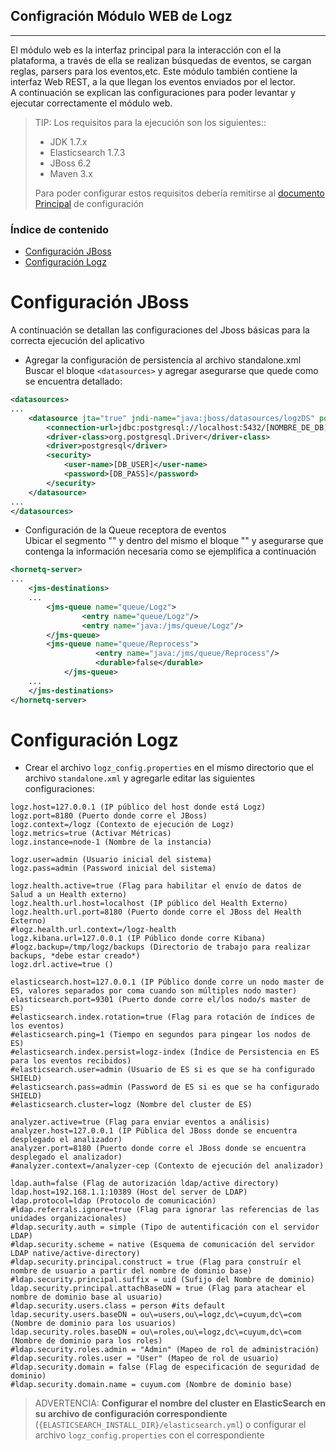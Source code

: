 ## Configración Módulo WEB de Logz
-------------------------------------------

El módulo web es la interfaz principal para la interacción con el la plataforma, a través de ella se realizan búsquedas de eventos, se cargan reglas, parsers para los eventos,etc. Este módulo también contiene la interfaz Web REST, a la que llegan los eventos enviados por el lector. <br>
A continuación se explican las configuraciones para poder levantar y ejecutar correctamente el módulo web.

>TIP: Los requisitos para la ejecución son los siguientes::
>
>* JDK 1.7.x
>* Elasticsearch 1.7.3
>* JBoss 6.2
>* Maven 3.x
>
>Para poder configurar estos requisitos debería remitirse al [documento Principal](./Instalación_de_entorno#instalacion) de configuración


### Índice de contenido

- [Configuración JBoss](#conf_web_jboss)
- [Configuración Logz](#conf_web_app)

<a name="conf_web_jboss"></a>
# Configuración JBoss
A continuación se detallan las configuraciones del Jboss básicas para la correcta ejecución del aplicativo

* Agregar la configuración de persistencia al archivo standalone.xml<br>
Buscar el bloque `<datasources>` y agregar asegurarse que quede como se encuentra detallado:

```XML
<datasources>
...
	<datasource jta="true" jndi-name="java:jboss/datasources/logzDS" pool-name="logzDS" enabled="true" use-java-context="true" use-ccm="true">
        <connection-url>jdbc:postgresql://localhost:5432/[NOMBRE_DE_DB]</connection-url>
        <driver-class>org.postgresql.Driver</driver-class>
        <driver>postgresql</driver>
        <security>
            <user-name>[DB_USER]</user-name>
            <password>[DB_PASS]</password>
        </security>
    </datasource>
...
</datasources>
```

* Configuración de la Queue receptora de eventos<br>
Ubicar el segmento "<hornetq-server>" y dentro del mismo el bloque "<jms-destinations>" y asegurarse que contenga la información necesaria como se ejemplifica a continuación

```XML
<hornetq-server>
...
	<jms-destinations>
	...	        
	    <jms-queue name="queue/Logz">
	            <entry name="queue/Logz"/>
	            <entry name="java:/jms/queue/Logz"/>
	    </jms-queue>
	    <jms-queue name="queue/Reprocess">
                   <entry name="java:/jms/queue/Reprocess"/>
                   <durable>false</durable>
            </jms-queue>
	...
	</jms-destinations>
</hornetq-server>
```

<a name="conf_web_app"></a>
# Configuración Logz

* Crear el archivo `logz_config.properties` en el mismo directorio que el archivo `standalone.xml` y agregarle editar las siguientes configuraciones:

```
logz.host=127.0.0.1 (IP público del host donde está Logz)
logz.port=8180 (Puerto donde corre el JBoss)
logz.context=/logz (Contexto de ejecución de Logz)
logz.metrics=true (Activar Métricas)
logz.instance=node-1 (Nombre de la instancia)

logz.user=admin (Usuario inicial del sistema)
logz.pass=admin (Password inicial del sistema)

logz.health.active=true (Flag para habilitar el envío de datos de Salud a un Health externo)
logz.health.url.host=localhost (IP público del Health Externo)
logz.health.url.port=8180 (Puerto donde corre el JBoss del Health Externo)
#logz.health.url.context=/logz-health
logz.kibana.url=127.0.0.1 (IP Público donde corre Kibana)
#logz.backup=/tmp/logz/backups (Directorio de trabajo para realizar backups, *debe estar creado*)
logz.drl.active=true ()

elasticsearch.host=127.0.0.1 (IP Público donde corre un nodo master de ES, valores separados por coma cuando son múltiples nodo master)
elasticsearch.port=9301 (Puerto donde corre el/los nodo/s master de ES)
#elasticsearch.index.rotation=true (Flag para rotación de índices de los eventos)
#elasticsearch.ping=1 (Tiempo en segundos para pingear los nodos de ES)
#elasticsearch.index.persist=logz-index (Índice de Persistencia en ES para los eventos recibidos)
#elasticsearch.user=admin (Usuario de ES si es que se ha configurado SHIELD)
#elasticsearch.pass=admin (Password de ES si es que se ha configurado SHIELD)
#elasticsearch.cluster=logz (Nombre del cluster de ES)

analyzer.active=true (Flag para enviar eventos a análisis)
analyzer.host=127.0.0.1 (IP Pública del JBoss donde se encuentra desplegado el analizador)
analyzer.port=8180 (Puerto donde corre el JBoss donde se encuentra desplegado el analizador)
#analyzer.context=/analyzer-cep (Contexto de ejecución del analizador)

ldap.auth=false (Flag de autorización ldap/active directory)
ldap.host=192.168.1.1:10389 (Host del server de LDAP)
ldap.protocol=ldap (Protocolo de comunicación)
#ldap.referrals.ignore=true (Flag para ignorar las referencias de las unidades organizacionales)
#ldap.security.auth = simple (Tipo de autentificación con el servidor LDAP)
#ldap.security.scheme = native (Esquema de comunicación del servidor LDAP native/active-directory)
#ldap.security.principal.construct = true (Flag para construír el nombre de usuario a partir del nombre de dominio base)
#ldap.security.principal.suffix = uid (Sufijo del Nombre de dominio)
ldap.security.principal.attachBaseDN = true (Flag para atachear el nombre de dominio base al usuario)
#ldap.security.users.class = person #its default
ldap.security.users.baseDN = ou\=users,ou\=logz,dc\=cuyum,dc\=com (Nombre de dominio para los usuarios)
ldap.security.roles.baseDN = ou\=roles,ou\=logz,dc\=cuyum,dc\=com (Nombre de dominio para los roles)
#ldap.security.roles.admin = "Admin" (Mapeo de rol de administración)
#ldap.security.roles.user = "User" (Mapeo de rol de usuario)
#ldap.security.domain = false (Flag de especificación de seguridad de dominio)
#ldap.security.domain.name = cuyum.com (Nombre de dominio base)
```

> ADVERTENCIA: __**Configurar el nombre del cluster en ElasticSearch en su archivo de configuración correspondiente**__ (`{ELASTICSEARCH_INSTALL_DIR}/elasticsearch.yml`) o configurar el archivo `logz_config.properties` con el correspondiente



